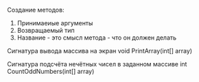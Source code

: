  Создание методов:
 1. Принимаеиые аргументы
 2. Возвращаемый тип
 3. Название - это смысл метода - что он должен делать

Сигнатура вывода массива на экран
void PrintArray(int[] array)

Сигнатура подсчёта нечётных чисел в заданном массиве
int CountOddNumbers(int[] array)